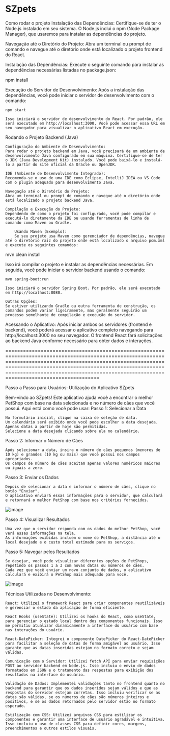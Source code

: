 # SZpets
Como rodar o projeto
Instalação das Dependências:
Certifique-se de ter o Node.js instalado em seu sistema. O Node.js inclui o npm (Node Package Manager), que usaremos para instalar as dependências do projeto.

Navegação até o Diretório do Projeto:
Abra um terminal ou prompt de comando e navegue até o diretório onde está localizado o projeto frontend do React.

Instalação das Dependências:
Execute o seguinte comando para instalar as dependências necessárias listadas no package.json:

npm install

Execução do Servidor de Desenvolvimento:
Após a instalação das dependências, você pode iniciar o servidor de desenvolvimento com o comando:

    npm start

    Isso iniciará o servidor de desenvolvimento do React. Por padrão, ele será executado em http://localhost:3000. Você pode acessar essa URL em seu navegador para visualizar o aplicativo React em execução.

Rodando o Projeto Backend (Java)

    Configuração do Ambiente de Desenvolvimento:
    Para rodar o projeto backend em Java, você precisará de um ambiente de desenvolvimento Java configurado em sua máquina. Certifique-se de ter o JDK (Java Development Kit) instalado. Você pode baixá-lo e instalá-lo a partir do site oficial da Oracle ou OpenJDK.

    IDE (Ambiente de Desenvolvimento Integrado):
    Recomenda-se o uso de uma IDE como Eclipse, IntelliJ IDEA ou VS Code com o plugin adequado para desenvolvimento Java.

    Navegação até o Diretório do Projeto:
    Abra um terminal ou prompt de comando e navegue até o diretório onde está localizado o projeto backend Java.

    Compilação e Execução do Projeto:
    Dependendo de como o projeto foi configurado, você pode compilar e executá-lo diretamente da IDE ou usando ferramentas de linha de comando como Maven ou Gradle.

        Usando Maven (Exemplo):
        Se seu projeto usa Maven como gerenciador de dependências, navegue até o diretório raiz do projeto onde está localizado o arquivo pom.xml e execute os seguintes comandos:

mvn clean install

Isso irá compilar o projeto e instalar as dependências necessárias. Em seguida, você pode iniciar o servidor backend usando o comando:

    mvn spring-boot:run

    Isso iniciará o servidor Spring Boot. Por padrão, ele será executado em http://localhost:8080.

    Outras Opções:
    Se estiver utilizando Gradle ou outra ferramenta de construção, os comandos podem variar ligeiramente, mas geralmente seguirão um processo semelhante de compilação e execução do servidor.

Acessando o Aplicativo:
Após iniciar ambos os servidores (frontend e backend), você poderá acessar o aplicativo completo navegando para http://localhost:3000 no seu navegador. O frontend React fará solicitações ao backend Java conforme necessário para obter dados e interações.

==============================================================================================================================================================================================================================================================================================================

Passo a Passo para Usuários: Utilização do Aplicativo SZpets

Bem-vindo ao SZpets! Este aplicativo ajuda você a encontrar o melhor PetShop com base na data selecionada e no número de cães que você possui. Aqui está como você pode usar:
Passo 1: Selecionar a Data

    No formulário inicial, clique na caixa de seleção de data.
    Um calendário será exibido onde você pode escolher a data desejada. Apenas datas a partir de hoje são permitidas.
    Selecione a data desejada clicando sobre ela no calendário.

Passo 2: Informar o Número de Cães

    Após selecionar a data, insira o número de cães pequenos (menores de 10 kg) e grandes (10 kg ou mais) que você possui nos campos apropriados.
    Os campos de número de cães aceitam apenas valores numéricos maiores ou iguais a zero.

Passo 3: Enviar os Dados

    Depois de selecionar a data e informar o número de cães, clique no botão "Enviar".
    O aplicativo enviará essas informações para o servidor, que calculará e retornará o melhor PetShop com base nos critérios fornecidos.

![image](https://github.com/AndreAugusto0908/SZpets/assets/125704966/9803796c-0b99-41b5-8a37-299c9014ef5f)


Passo 4: Visualizar Resultados

    Uma vez que o servidor responda com os dados do melhor PetShop, você verá essas informações na tela.
    As informações exibidas incluem o nome do PetShop, a distância até o local desejado e o custo total estimado para os serviços.

Passo 5: Navegar pelos Resultados

    Se desejar, você pode visualizar diferentes opções de PetShops, repetindo os passos 1 a 3 com novas datas ou números de cães.
    Cada vez que você enviar um novo conjunto de dados, o aplicativo calculará e exibirá o PetShop mais adequado para você.

![image](https://github.com/AndreAugusto0908/SZpets/assets/125704966/2159a4c9-64ed-45d5-a48e-a2d6aa0a3ea8)


Técnicas Utilizadas no Desenvolvimento:

    React: Utilizei o framework React para criar componentes reutilizáveis e gerenciar o estado da aplicação de forma eficiente.

    React Hooks (useState): Utilizei os hooks do React, como useState, para gerenciar o estado local dentro dos componentes funcionais. Isso me permitiu atualizar dinamicamente a interface do usuário com base nas interações do usuário.

    React-DatePicker: Integrei o componente DatePicker do React-DatePicker para facilitar a seleção de datas de forma amigável ao usuário. Isso garante que as datas inseridas estejam no formato correto e sejam válidas.

    Comunicação com o Servidor: Utilizei fetch API para enviar requisições POST ao servidor backend em Node.js. Isso incluiu o envio de dados formatados em JSON e o tratamento das respostas para exibição dos resultados na interface do usuário.

    Validação de Dados: Implementei validações tanto no frontend quanto no backend para garantir que os dados inseridos sejam válidos e que as respostas do servidor estejam corretas. Isso incluiu verificar se as datas são válidas, se os números de cães são números inteiros e positivos, e se os dados retornados pelo servidor estão no formato esperado.

    Estilização com CSS: Utilizei arquivos CSS para estilizar os componentes e garantir uma interface de usuário agradável e intuitiva. Isso incluiu o uso de classes CSS para definir cores, margens, preenchimentos e outros estilos visuais.
